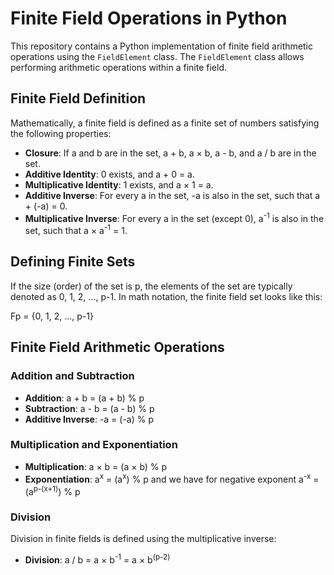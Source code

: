 # Finite Field Operations in Python

This repository contains a Python implementation of finite field arithmetic operations using the `FieldElement` class. The `FieldElement` class allows performing arithmetic operations within a finite field.

## Finite Field Definition

Mathematically, a finite field is defined as a finite set of numbers satisfying the following properties:

- **Closure**: If a and b are in the set, a + b, a × b, a - b, and a / b are in the set.
- **Additive Identity**: 0 exists, and a + 0 = a.
- **Multiplicative Identity**: 1 exists, and a × 1 = a.
- **Additive Inverse**: For every a in the set, -a is also in the set, such that a + (-a) = 0.
- **Multiplicative Inverse**: For every a in the set (except 0), a<sup>-1</sup> is also in the set, such that a × a<sup>-1</sup> = 1.

## Defining Finite Sets

If the size (order) of the set is p, the elements of the set are typically denoted as 0, 1, 2, ..., p-1. In math notation, the finite field set looks like this:

Fp = {0, 1, 2, ..., p-1}

## Finite Field Arithmetic Operations

### Addition and Subtraction

- **Addition**: a + b = (a + b) % p
- **Subtraction**: a - b = (a - b) % p
- **Additive Inverse**: -a = (-a) % p

### Multiplication and Exponentiation

- **Multiplication**: a × b = (a × b) % p
- **Exponentiation**: a<sup>x</sup> = (a<sup>x</sup>) % p and we have for negative exponent a<sup>-x</sup> = (a<sup>p-(x+1)</sup>) % p

### Division

Division in finite fields is defined using the multiplicative inverse:

- **Division**: a / b = a × b<sup>-1</sup> = a × b<sup>(p-2)</sup>


